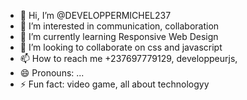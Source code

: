 - 👋 Hi, I’m @DEVELOPPERMICHEL237
- 👀 I’m interested in communication, collaboration
- 🌱 I’m currently learning Responsive Web Design
- 💞️ I’m looking to collaborate on css and javascript
- 📫 How to reach me +237697779129, developpeurjs, 
- 😄 Pronouns: ...
- ⚡ Fun fact: video game, all about technologyy

<!---
DEVELOPPERMICH237/DEVELOPPERMICH237 is a ✨ special ✨ repository because its `README.md` (this file) appears on your GitHub profile.
You can click the Preview link to take a look at your changes.
--->
